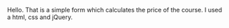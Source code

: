 Hello. That is a simple form which calculates the price of the course. I used a html, css and jQuery.
